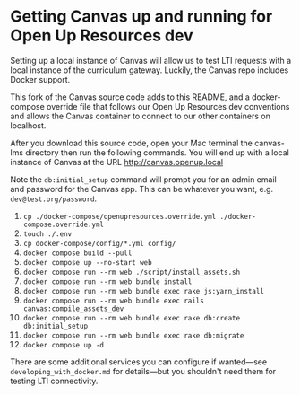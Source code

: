 # Getting Canvas up and running for Open Up Resources dev

Setting up a local instance of Canvas will allow us to test LTI requests with a local instance of the curriculum gateway. Luckily, the Canvas repo includes Docker support.

This fork of the Canvas source code adds to this README, and a docker-compose override file that follows our Open Up Resources dev conventions and allows the Canvas container to connect to our other containers on localhost.

After you download this source code, open your Mac terminal the canvas-lms directory then run the following commands. You will end up with a local instance of Canvas at the URL http://canvas.openup.local

Note the `db:initial_setup` command will prompt you for an admin email and password for the Canvas app. This can be whatever you want, e.g. `dev@test.org/password`.

1. `cp ./docker-compose/openupresources.override.yml ./docker-compose.override.yml`
1. `touch ./.env`
1. `cp docker-compose/config/*.yml config/`
1. `docker compose build --pull`
1. `docker compose up --no-start web`
1. `docker compose run --rm web ./script/install_assets.sh`
1. `docker compose run --rm web bundle install`
1. `docker compose run --rm web bundle exec rake js:yarn_install`
1. `docker compose run --rm web bundle exec rails canvas:compile_assets_dev`
1. `docker compose run --rm web bundle exec rake db:create db:initial_setup`
1. `docker compose run --rm web bundle exec rake db:migrate`
1. `docker compose up -d`


There are some additional services you can configure if wanted—see `developing_with_docker.md` for details—but you shouldn't need them for testing LTI connectivity.
